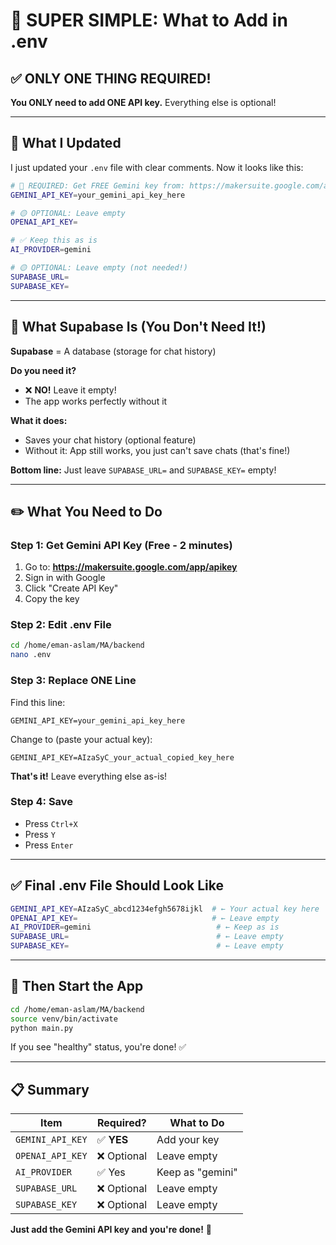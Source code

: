 # 🎯 SUPER SIMPLE: What to Add in .env

## ✅ ONLY ONE THING REQUIRED!

**You ONLY need to add ONE API key.** Everything else is optional!

---

## 📝 What I Updated

I just updated your `.env` file with clear comments. Now it looks like this:

```bash
# 🔴 REQUIRED: Get FREE Gemini key from: https://makersuite.google.com/app/apikey
GEMINI_API_KEY=your_gemini_api_key_here

# 🟡 OPTIONAL: Leave empty
OPENAI_API_KEY=

# ✅ Keep this as is
AI_PROVIDER=gemini

# 🟡 OPTIONAL: Leave empty (not needed!)
SUPABASE_URL=
SUPABASE_KEY=
```

---

## 🎯 What Supabase Is (You Don't Need It!)

**Supabase** = A database (storage for chat history)

**Do you need it?**
- ❌ **NO!** Leave it empty!
- The app works perfectly without it

**What it does:**
- Saves your chat history (optional feature)
- Without it: App still works, you just can't save chats (that's fine!)

**Bottom line:** Just leave `SUPABASE_URL=` and `SUPABASE_KEY=` empty!

---

## ✏️ What You Need to Do

### Step 1: Get Gemini API Key (Free - 2 minutes)
1. Go to: **https://makersuite.google.com/app/apikey**
2. Sign in with Google
3. Click "Create API Key"
4. Copy the key

### Step 2: Edit .env File
```bash
cd /home/eman-aslam/MA/backend
nano .env
```

### Step 3: Replace ONE Line

Find this line:
```
GEMINI_API_KEY=your_gemini_api_key_here
```

Change to (paste your actual key):
```
GEMINI_API_KEY=AIzaSyC_your_actual_copied_key_here
```

**That's it!** Leave everything else as-is!

### Step 4: Save
- Press `Ctrl+X`
- Press `Y`
- Press `Enter`

---

## ✅ Final .env File Should Look Like

```bash
GEMINI_API_KEY=AIzaSyC_abcd1234efgh5678ijkl  # ← Your actual key here
OPENAI_API_KEY=                              # ← Leave empty
AI_PROVIDER=gemini                            # ← Keep as is
SUPABASE_URL=                                 # ← Leave empty
SUPABASE_KEY=                                 # ← Leave empty
```

---

## 🚀 Then Start the App

```bash
cd /home/eman-aslam/MA/backend
source venv/bin/activate
python main.py
```

If you see "healthy" status, you're done! ✅

---

## 📋 Summary

| Item | Required? | What to Do |
|------|-----------|------------|
| `GEMINI_API_KEY` | ✅ **YES** | Add your key |
| `OPENAI_API_KEY` | ❌ Optional | Leave empty |
| `AI_PROVIDER` | ✅ Yes | Keep as "gemini" |
| `SUPABASE_URL` | ❌ Optional | Leave empty |
| `SUPABASE_KEY` | ❌ Optional | Leave empty |

**Just add the Gemini API key and you're done!** 🎉

